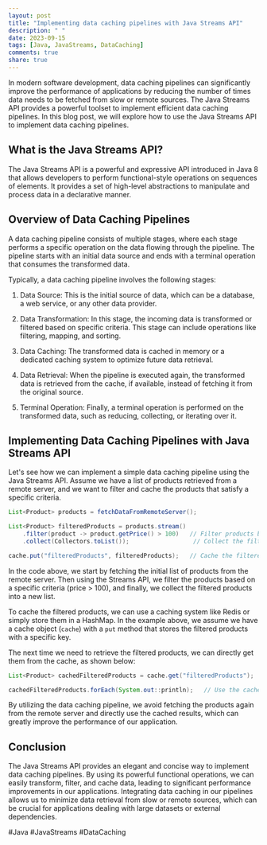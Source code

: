 ```yaml
---
layout: post
title: "Implementing data caching pipelines with Java Streams API"
description: " "
date: 2023-09-15
tags: [Java, JavaStreams, DataCaching]
comments: true
share: true
---
```


In modern software development, data caching pipelines can significantly improve the performance of applications by reducing the number of times data needs to be fetched from slow or remote sources. The Java Streams API provides a powerful toolset to implement efficient data caching pipelines. In this blog post, we will explore how to use the Java Streams API to implement data caching pipelines.

## What is the Java Streams API?

The Java Streams API is a powerful and expressive API introduced in Java 8 that allows developers to perform functional-style operations on sequences of elements. It provides a set of high-level abstractions to manipulate and process data in a declarative manner.

## Overview of Data Caching Pipelines

A data caching pipeline consists of multiple stages, where each stage performs a specific operation on the data flowing through the pipeline. The pipeline starts with an initial data source and ends with a terminal operation that consumes the transformed data.

Typically, a data caching pipeline involves the following stages:

1. Data Source: This is the initial source of data, which can be a database, a web service, or any other data provider.

2. Data Transformation: In this stage, the incoming data is transformed or filtered based on specific criteria. This stage can include operations like filtering, mapping, and sorting.

3. Data Caching: The transformed data is cached in memory or a dedicated caching system to optimize future data retrieval.

4. Data Retrieval: When the pipeline is executed again, the transformed data is retrieved from the cache, if available, instead of fetching it from the original source.

5. Terminal Operation: Finally, a terminal operation is performed on the transformed data, such as reducing, collecting, or iterating over it.

## Implementing Data Caching Pipelines with Java Streams API

Let's see how we can implement a simple data caching pipeline using the Java Streams API. Assume we have a list of products retrieved from a remote server, and we want to filter and cache the products that satisfy a specific criteria.

```java
List<Product> products = fetchDataFromRemoteServer();

List<Product> filteredProducts = products.stream()
    .filter(product -> product.getPrice() > 100)   // Filter products based on price
    .collect(Collectors.toList());                  // Collect the filtered products into a list

cache.put("filteredProducts", filteredProducts);   // Cache the filtered products
```

In the code above, we start by fetching the initial list of products from the remote server. Then using the Streams API, we filter the products based on a specific criteria (price > 100), and finally, we collect the filtered products into a new list.

To cache the filtered products, we can use a caching system like Redis or simply store them in a HashMap. In the example above, we assume we have a cache object (`cache`) with a `put` method that stores the filtered products with a specific key.

The next time we need to retrieve the filtered products, we can directly get them from the cache, as shown below:

```java
List<Product> cachedFilteredProducts = cache.get("filteredProducts");

cachedFilteredProducts.forEach(System.out::println);   // Use the cached filtered products
```

By utilizing the data caching pipeline, we avoid fetching the products again from the remote server and directly use the cached results, which can greatly improve the performance of our application.

## Conclusion

The Java Streams API provides an elegant and concise way to implement data caching pipelines. By using its powerful functional operations, we can easily transform, filter, and cache data, leading to significant performance improvements in our applications. Integrating data caching in our pipelines allows us to minimize data retrieval from slow or remote sources, which can be crucial for applications dealing with large datasets or external dependencies.

#Java #JavaStreams #DataCaching